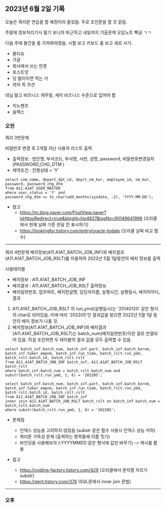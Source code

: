 ## 2023년 6월 2일 기록

오늘은 쿼리문 연습을 할 예정이라 들었음. 주로 조인문을 할 것 같음.

주말에 정보처리기사 필기 보니까 퇴근하고 내일까지 기출문제 오답노트 빡공 ㄱㄱ

다음 주에 물건을 좀 가져와야겠음. 시험 보고 키보드 좀 보고 새로 사기.

- 물티슈
- 가글
- 회사에서 쓰는 안경
- 포스트잇
- 당 떨어지면 먹는 거
- 의자 목 쿠션

데님 말고 비즈니스 캐주얼, 세미 비즈니스 수준으로 입어야 함

- 치노팬츠
- 슬랙스


### 오전

쿼리 3번문제

비밀번호 변경 후 2개월 지난 사용자 리스트 출력
- 출력정보 : 법인명, 부서코드, 부서명, 사번, 성명, password, 비밀번호변경일자(PASSWORD_CHG_DTM )
- 제약조건 : 진행상태 = 'Y'

```oracle
select com_name, depart_dpt_cd, deprt_nm_kor, employee_id, nm_kor, password, password_chg_dtm
from A11.A1AT_USER_MASTER
where user_status = 'Y' and
password_chg_dtm <= to_char(add_months(sysdate, -2), 'YYYY-MM-DD');
```

- 참고
    - https://m.blog.naver.com/PostView.naver?isHttpsRedirect=true&blogId=hjs4827&logNo=90149641996 (오라클에서 현재 날짜 기준 한달 전 표시하기)
    - https://lookingfor.tistory.com/entry/oracle-todate (오라클 날짜 비교 함수)

<hr>

쿼리 4번문제
배치정보(A11.A1AT_BATCH_JOB_INF)와 배치결과(A11.A1AT_BATCH_JOB_RSLT)를 이용하여
2022년 5월 1달동안의 배치 정보를 출력

사용테이블
 - 배치정보 : A11.A1AT_BATCH_JOB_INF
 - 배치결과 : A11.A1AT_BATCH_JOB_RSLT
 출력정보
  - 배치일련번호, 업무파트, 배치한글명, 담당자이름, 실행시간, 실행일시, 배치아이디, 결과

1. A11.A1AT_BATCH_JOB_RSLT 의 run_ymd(실행일시)는 '20140120' 같은 형식의 char로 되어있음. 이에 따라 '202205'인 결과값을 찾으면 2022년 5월 1달 동안의 배치 정보가 나올 것.
2. 배치정보(A11.A1AT_BATCH_JOB_INF)와 배치결과(A11.A1AT_BATCH_JOB_RSLT)는 batch_num(배치일련번호)이란 걸로 연결되어 있음. 이걸 조인하면 두 테이블의 결과 값을 모두 출력할 수 있음.

```oracle
select batch_inf.batch_num, batch_inf.part, batch_inf.batch_kornm, batch_inf.taker_empnm, batch_inf.run_time, batch_rslt.run_ymd, batch_rslt.batch_id, batch_rslt.rslt
from A11.A1AT_BATCH_JOB_INF batch_inf, A11.A1AT_BATCH_JOB_RSLT batch_rslt
where batch_inf.batch_num = batch_rslt.batch_num and
substr(batch_rslt.run_ymd, 1, 6) = '202205';

select batch_inf.batch_num, batch_inf.part, batch_inf.batch_kornm, batch_inf.taker_empnm, batch_inf.run_time, batch_rslt.run_ymd, batch_rslt.batch_id, batch_rslt.rslt
from A11.A1AT_BATCH_JOB_INF batch_inf
inner join A11.A1AT_BATCH_JOB_RSLT batch_rslt on batch_inf.batch_num = batch_rslt.batch_num
where substr(batch_rslt.run_ymd, 1, 6) = '202205';
```

- 문제점
    - 인덱스 성능을 고려하지 않았음 (substr 같은 함수 사용시 인덱스 성능 저하)
    - 쿼리문 가독성 문제 (출력하는 항목들에 이름 짓기)
    - 바인딩을 사용해보자 (:YYYYMMDD 같은 형식에 값만 바꾸기) -> 캐시를 활용

- 참고
    - https://coding-factory.tistory.com/429 (오라클에서 문자열 자르기 substr)
    - https://gent.tistory.com/376 (SQL문에서 inner join 문법)

<hr>

### 오후

